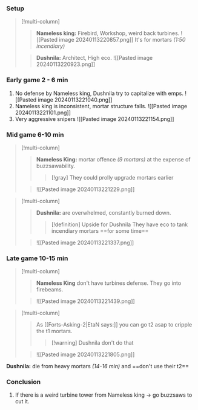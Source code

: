 ### Setup
>[!multi-column]
>>
>>**Nameless king:** Firebird, Workshop, weird back turbines.
>>![[Pasted image 20240113220857.png]]
>>It's for mortars *(1:50 incendiary)*
>
>>**Dushnila:** Architect, High eco.
>>![[Pasted image 20240113220923.png]]

### Early game 2 - 6 min
1. No defense by Nameless king, Dushnila try to capitalize with emps.
![[Pasted image 20240113221040.png]]
2. Nameless king is inconsistent, mortar structure falls.
![[Pasted image 20240113221101.png]]
3. Very aggressive snipers
![[Pasted image 20240113221154.png]]

### Mid game 6-10 min
>[!multi-column]
>>**Nameless King:** mortar offence *(9 mortars)* at the expense of buzzsawability.
>>>[!gray] They could prolly upgrade mortars earlier
>
>>![[Pasted image 20240113221229.png]]

>[!multi-column]
>>**Dushnila:** are overwhelmed, constantly burned down.
>>>[!definition] Upside for Dushnila
>>>They have eco to tank incendiary mortars ==for some time==
>
>>![[Pasted image 20240113221337.png]]
### Late game 10-15 min
>[!multi-column]
>>**Nameless King** don't have turbines defense.
>>They go into firebeams.
>
>>![[Pasted image 20240113221439.png]]

>[!multi-column]
>>As [[Forts-Asking-2|EtaN says:]]  you can go t2 asap to cripple the t1 mortars.
>>>[!warning] Dushnila don't do that
>
>>![[Pasted image 20240113221805.png]]

**Dushnila:** die from heavy mortars *(14-16 min)* and ==don't use their t2==

### Conclusion
1. If there is a weird turbine tower from Nameless king -> go buzzsaws to cut it.